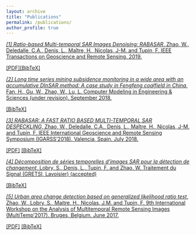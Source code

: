 ```yaml
---
layout: archive
title: "Publications"
permalink: /publications/
author_profile: true
---
```





[*[1] Ratio-based Multi-temporal SAR Images Denoising: RABASAR*, Zhao, W., Deledalle, C.A., Denis, L., Maître, H., Nicolas, J-M. and Tupin, F. IEEE Transactions on Geoscience and Remote Sensing. 2019.](2018-01-01-SAR-Decomposition1.md)

[[PDF]](http://WeiyingZhao.github.io/files/RatioSAR_denoising.pdf)[[BibTeX]](http://WeiyingZhao.github.io/files/2018-01-07-MultiTempDenoising.bib)


[*[2] Long time series mining subsidence monitoring in a wide area with an accumulative DInSAR method: A case study in Fengfeng coalfield in China*, Fan, H., Gu, W., Zhao, W., Lu, L.  Computer Modeling in Engineering & Sciences (under revision). September 2018.](2018-01-01-SAR-Decomposition2.md)

[[BibTeX]](http://WeiyingZhao.github.io/files/2018-01-07-DInSAR.bib)


[*[3] RABASAR: A FAST RATIO BASED MULTI-TEMPORAL SAR DESPECKLING*, Zhao, W., Deledalle, C.A., Denis, L., Maître, H., Nicolas, J-M. and Tupin, F. IEEE International Geoscience and Remote Sensing Symposium (IGARSS’2018). Valencia, Spain. July 2018.](https://WeiyingZhao.github.io/publication/2018-07-22-igarss18-RABASAR)

[[PDF]](http://WeiyingZhao.github.io/files/2018igarss-RABASAR.pdf) [[BibTeX]](http://WeiyingZhao.github.io/files/2018-07-22-igarss18RABASAR.bib)


[*[4] Décomposition de séries temporelles d’images SAR pour la détection de changement*, Lobry, S.,  Denis, L., Tupin, F. and Zhao, W. Traitement du Signal (GRETSI, Lavoisier) (accepted)](2017-12-01-SAR-Decomposition.md)

[[BibTeX]](http://WeiyingZhao.github.io/files/2017SARDecomposition.bib)


[*[5] Urban area change detection based on generalized likelihood ratio test*, Zhao, W., Lobry, S., Maitre, H., Nicolas, J.M. and Tupin, F. 9th International Workshop on the Analysis of Multitemporal Remote Sensing Images (MultiTemp’2017). Bruges, Belgium. June 2017.](https://WeiyingZhao.github.io/publication/2017-06-27-MultiTemp-CD.md)

[[PDF]](http://WeiyingZhao.github.io/files/2017-MultiTemp-Change-Detection.pdf) [[BibTeX]](http://rcdaudt.github.io/files/2017-06-27-MultiTemp-CD.bib)

